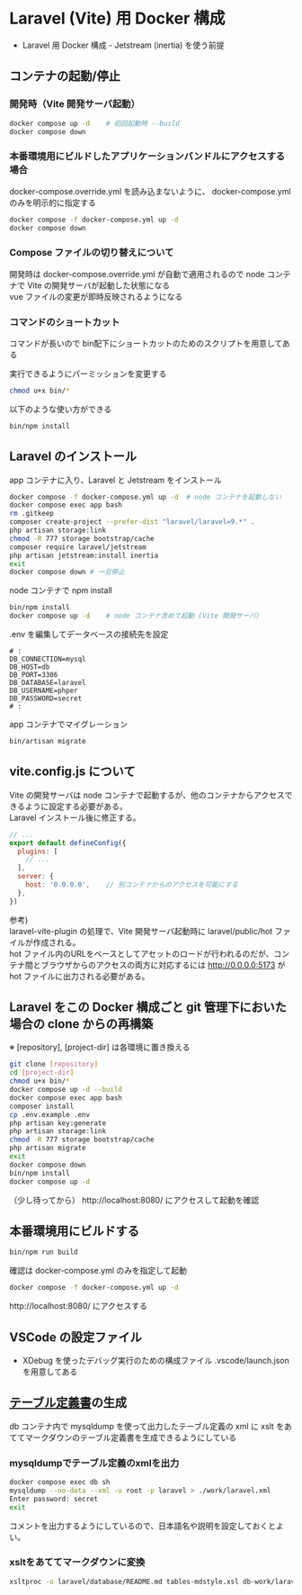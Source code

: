 # Laravel (Vite) 用 Docker 構成

- Laravel 用 Docker 構成 - Jetstream (inertia) を使う前提

## コンテナの起動/停止

### 開発時（Vite 開発サーバ起動）

```sh
docker compose up -d    # 初回起動時 --build
docker compose down
```

### 本番環境用にビルドしたアプリケーションバンドルにアクセスする場合

docker-compose.override.yml を読み込まないように、 docker-compose.yml のみを明示的に指定する

```sh
docker compose -f docker-compose.yml up -d
docker compose down
```

### Compose ファイルの切り替えについて

開発時は docker-compose.override.yml が自動で適用されるので node コンテナで Vite の開発サーバが起動した状態になる  
vue ファイルの変更が即時反映されるようになる

### コマンドのショートカット

コマンドが長いので bin配下にショートカットのためのスクリプトを用意してある

実行できるようにパーミッションを変更する

```sh
chmod u+x bin/*
```

以下のような使い方ができる

```sh
bin/npm install
```

## Laravel のインストール

app コンテナに入り、Laravel と Jetstream をインストール

```sh
docker compose -f docker-compose.yml up -d  # node コンテナを起動しない
docker compose exec app bash
rm .gitkeep
composer create-project --prefer-dist "laravel/laravel=9.*" .
php artisan storage:link
chmod -R 777 storage bootstrap/cache
composer require laravel/jetstream
php artisan jetstream:install inertia
exit
docker compose down # 一旦停止
```

node コンテナで npm install

```sh
bin/npm install
docker compose up -d    # node コンテナ含めて起動 (Vite 開発サーバ)
```

.env を編集してデータベースの接続先を設定

```text:laravel/.env
# :
DB_CONNECTION=mysql
DB_HOST=db
DB_PORT=3306
DB_DATABASE=laravel
DB_USERNAME=phper
DB_PASSWORD=secret
# :
```

app コンテナでマイグレーション

```sh
bin/artisan migrate
```

## vite.config.js について

Vite の開発サーバは node コンテナで起動するが、他のコンテナからアクセスできるように設定する必要がある。  
Laravel インストール後に修正する。

```js:vite.config.js
// ...
export default defineConfig({
  plugins: [
    // ...
  ],
  server: {
    host: '0.0.0.0',    // 別コンテナからのアクセスを可能にする
  },
})

```

参考)  
laravel-vite-plugin の処理で、Vite 開発サーバ起動時に laravel/public/hot ファイルが作成される。  
hot ファイル内のURLをベースとしてアセットのロードが行われるのだが、コンテナ間とブラウザからのアクセスの両方に対応するには http://0.0.0.0:5173 が hot ファイルに出力される必要がある。

## Laravel をこの Docker 構成ごと git 管理下においた場合の clone からの再構築

※ [repository], [project-dir] は各環境に置き換える

```sh
git clone [repository]
cd [project-dir]
chmod u+x bin/*
docker compose up -d --build
docker compose exec app bash
composer install
cp .env.example .env
php artisan key:generate
php artisan storage:link
chmod -R 777 storage bootstrap/cache
php artisan migrate
exit
docker compose down
bin/npm install
docker compose up -d
```

（少し待ってから） http://localhost:8080/ にアクセスして起動を確認

## 本番環境用にビルドする

```sh
bin/npm run build
```

確認は docker-compose.yml のみを指定して起動

```sh
docker compose -f docker-compose.yml up -d
```

http://localhost:8080/ にアクセスする

## VSCode の設定ファイル

- XDebug を使ったデバッグ実行のための構成ファイル .vscode/launch.json を用意してある

## [テーブル定義書](laravel/database/README.md)の生成

db コンテナ内で mysqldump を使って出力したテーブル定義の xml に xslt をあててマークダウンのテーブル定義書を生成できるようにしている

### mysqldumpでテーブル定義のxmlを出力

```sh
docker compose exec db sh
mysqldump --no-data --xml -u root -p laravel > ./work/laravel.xml
Enter password: secret
exit
```

コメントを出力するようにしているので、日本語名や説明を設定しておくとよい。

### xsltをあててマークダウンに変換

```sh
xsltproc -o laravel/database/README.md tables-mdstyle.xsl db-work/laravel.xml
```
